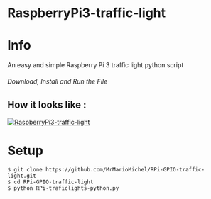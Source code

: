 # RaspberryPi3-traffic-light

# Info
An easy and simple Raspberry Pi 3 traffic light python script
###### Download, Install and Run the File 





## How it looks like :
[![RaspberryPi3-traffic-light](http://img.youtube.com/vi/nUJLGBQxIok/0.jpg)](https://youtu.be/nUJLGBQxIok "RaspberryPi3-traffic-light")





# Setup


```console
$ git clone https://github.com/MrMarioMichel/RPi-GPIO-traffic-light.git
$ cd RPi-GPIO-traffic-light
$ python RPi-traficlights-python.py
```
